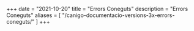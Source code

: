 +++
date        = "2021-10-20"
title       = "Errors Coneguts"
description = "Errors Coneguts"
aliases       = [
"/canigo-documentacio-versions-3x-errors-coneguts/"
]
+++


